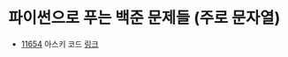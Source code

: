 # 파이썬으로 푸는 백준 문제들 (주로 문자열)

 - [11654](11654/11654.py) 아스키 코드 [링크](https://www.acmicpc.net/problem/11654)